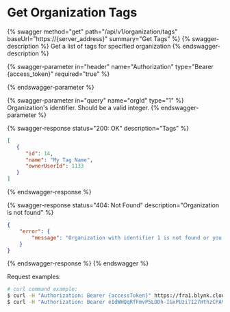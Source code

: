 # Get Organization Tags

{% swagger method="get" path="/api/v1/organization/tags" baseUrl="https://{server_address}" summary="Get Tags" %}
{% swagger-description %}
Get a list of tags for specified organization
{% endswagger-description %}

{% swagger-parameter in="header" name="Authorization" type="Bearer {access_token}" required="true" %}

{% endswagger-parameter %}

{% swagger-parameter in="query" name="orgId" type="1" %}
Organization's identifier. Should be a valid integer.
{% endswagger-parameter %}

{% swagger-response status="200: OK" description="Tags" %}
```json
[
   {
      "id": 14,
      "name": "My Tag Name",
      "ownerUserId": 1133
   }
]
```
{% endswagger-response %}

{% swagger-response status="404: Not Found" description="Organization is not found" %}
```json
{
    "error": {
        "message": "Organization with identifier 1 is not found or you don't have access to it."
    }
}
```
{% endswagger-response %}
{% endswagger %}

Request examples:

```bash
# curl command example:
$ curl -H "Authorization: Bearer {accessToken}" https://fra1.blynk.cloud/api/v1/organization/tags
$ curl -H "Authorization: Bearer eIdWHQqRfFmvP5LDDh-IGxPUzi7I27HthzCPAVmS" https://fra1.blynk.cloud/api/v1/organization/tags
```

